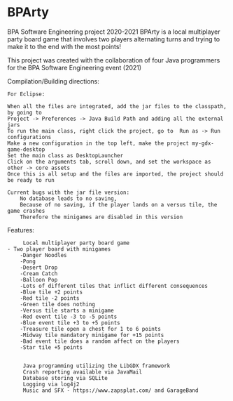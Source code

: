 # BPArty
BPA Software Engineering project 2020-2021
BPArty is a local multiplayer party board game that involves two players 
alternating turns and trying to make it to the end with the most points!

This project was created with the collaboration of four Java programmers
for the BPA Software Engineering event (2021)

Compilation/Building directions:

	For Eclipse:

	When all the files are integrated, add the jar files to the classpath, by going to
	Project -> Preferences -> Java Build Path and adding all the external jars
	To run the main class, right click the project, go to  Run as -> Run configurations
	Make a new configuration in the top left, make the project my-gdx-game-desktop
	Set the main class as DesktopLauncher
	Click on the arguments tab, scroll down, and set the workspace as other -> core assets
	Once this is all setup and the files are imported, the project should be ready to run
	
	Current bugs with the jar file version:
		No database leads to no saving,
		Because of no saving, if the player lands on a versus tile, the game crashes
		Therefore the minigames are disabled in this version
 		
Features:
    
         Local multiplayer party board game
 	- Two player board with minigames
		-Danger Noodles
		-Pong
		-Desert Drop
		-Cream Catch
		-Balloon Pop
     	-Lots of different tiles that inflict different consequences
		-Blue tile +2 points
		-Red tile -2 points
		-Green tile does nothing
		-Versus tile starts a minigame
		-Red event tile -3 to -5 points
		-Blue event tile +3 to +5 points
		-Treasure tile open a chest for 1 to 6 points
		-Midway tile mandatory minigame for +15 points
		-Bad event tile does a random affect on the players
		-Star tile +5 points
         
	
         Java programming utilizing the LibGDX framework
         Crash reporting available via JavaMail
         Database storing via SQLite
         Logging via log4j2
         Music and SFX - https://www.zapsplat.com/ and GarageBand
